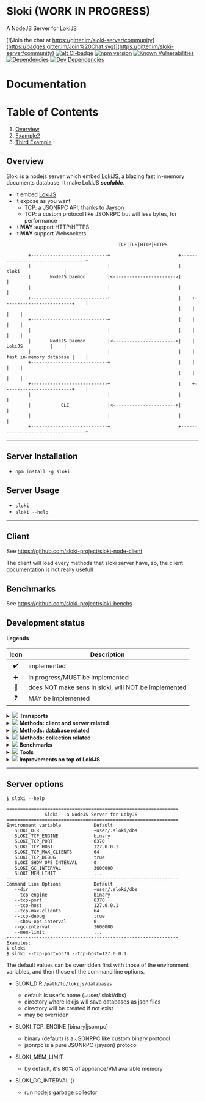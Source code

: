 # Sloki (WORK IN PROGRESS)
A NodeJS Server for [LokiJS](http://lokijs.org/)

[![Join the chat at https://gitter.im/sloki-server/community](https://badges.gitter.im/Join%20Chat.svg)](https://gitter.im/sloki-server/community)
[![alt CI-badge](https://travis-ci.org/sloki-project/sloki.svg?branch=master)](https://travis-ci.org/sloki-project/sloki)
[![npm version](https://badge.fury.io/js/sloki.svg?v=0)](http://badge.fury.io/js/sloki)
[![Known Vulnerabilities](https://snyk.io/test/github/sloki-project/sloki/badge.svg?targetFile=package.json)](https://snyk.io/test/github/sloki-project/sloki?targetFile=package.json)
[![Dependencies](https://david-dm.org/sloki-project/sloki.svg)](https://david-dm.org/sloki-project/sloki)
[![Dev Dependencies](https://david-dm.org/sloki-project/sloki/dev-status.svg)](https://david-dm.org/sloki-project/sloki?type=dev)


# Documentation

# Table of Contents
1. [Overview](#overview)
2. [Example2](#example2)
3. [Third Example](#third-example)

## Overview

Sloki is a nodejs server which embed [LokiJS](http://lokijs.org/), a blazing fast in-memory documents database. It make LokiJS ***scalable***.

* It embed [LokiJS](http://lokijs.org/)
* It expose as you want
  * TCP: a [JSONRPC](https://www.jsonrpc.org/) API, thanks to [Jayson](https://github.com/tedeh/jayson)
  * TCP: a custom protocol like JSONRPC but will less bytes, for performance
* It **MAY** support HTTP/HTTPS
* It **MAY** support Websockets

```
                                         TCP|TLS|HTTP|HTTPS

        +----------------------------+                         +-----------------------------------+
        |                            |                         |              sloki                |
        |       NodeJS Daemon        |<----------------------->|                                   |
        |                            |                         |                                   |
        +----------------------------+                         |    +-------------------------+    |
                                                               |    |                         |    |
        +----------------------------+                         |    |                         |    |
        |                            |                         |    |                         |    |
        |       NodeJS Daemon        |<----------------------->|    |         LokiJS          |    |
        |                            |                         |    | fast in-memory database |    |
        +----------------------------+                         |    |                         |    |
                                                               |    |                         |    |
        +----------------------------+                         |    +-------------------------+    |
        |                            |                         |                                   |
        |           CLI              |<----------------------->|                                   |
        |                            |                         |                                   |
        +----------------------------+                         +-----------------------------------+
```

-----

## Server Installation

* ```npm install -g sloki```

## Server Usage

* `sloki`
* `sloki --help`

-----

## Client

See https://github.com/sloki-project/sloki-node-client

The client will load every methods that sloki server have, so, the client documentation is not really usefull



## Benchmarks

See https://github.com/sloki-project/sloki-benchs


## Development status

#### Legends

| Icon              | Description                
|:-----------------:|----------------------------------------------------------------------
| :heavy_check_mark:| implemented
| :heavy_plus_sign: | in progress/MUST be implemented
| :red_circle:      | does NOT make sens in sloki, will NOT be implemented
| :question:        | MAY be implemented


<details>
<summary>
<b><img src="http://progressed.io/bar/25"/> Transports</b>
</summary>
<p>

| Status            | Transport            | Notes               
|:-----------------:|----------------------|--------------------------------
| :heavy_check_mark:| TCP                  | Persistant connection
| :heavy_plus_sign: | TLS                  | Persistant connection
| :question:        | HTTP                 |
| :question:        | HTTPS                |
</p>
</details>

<details>
<summary>
<b><img src="http://progressed.io/bar/100"/> Methods: client and server related</b>
</summary>
<p>

| Status            | Method            | Parameter     | Description                
|:-----------------:|-------------------|---------------|----------------
| :heavy_check_mark:| clients           |               | return TCP/TLS connected clients
| :heavy_check_mark:| gc                |               | invoke gc(), for testing purpose
| :heavy_check_mark:| maxClients        |               | return TCP/TLS maxClients
| :heavy_check_mark:| maxClients        | maxClients    | set TCP/TLS maxClients
| :heavy_check_mark:| memory            |               | return sloki memory usage
| :heavy_check_mark:| methods           |               | return sloki methods
| :heavy_check_mark:| quit              |               | disconnect (TCP/TLS clients only)
| :heavy_check_mark:| shutdown          |               | shutdown sloki
| :heavy_check_mark:| version           |               | return versions (sloki, lokijs, sloki-node-client)
| :heavy_check_mark:| wait              |               | wait for one second, for testing purpose

</p>
</details>

<details>
<summary>
<b><img src="http://progressed.io/bar/77"/> Methods: database related</b>
</summary>
<p>

[Loki Class (Database) documentation](https://rawgit.com/techfort/LokiJS/master/jsdoc/Loki.html)

| Status            | Command                       | Parameter(s)                  | Description  
|:-----------------:|-------------------------------|-------------------------------|----------------              
| :heavy_check_mark:| loadDatabase                  | databaseName,[options]        | select (and load if needed) a database
| :heavy_check_mark:| db                            |                               | return current database name (sloki specific)
| :heavy_check_mark:| listDatabases                 |                               | return available databases
| :heavy_check_mark:| saveDatabase                  |                               | trigger manual saving of the selected database
| :heavy_check_mark:| listCollections               |                               | return available collections in selected database
| :heavy_check_mark:| addCollection                 | options                       | add a collection in selected database
| :heavy_check_mark:| getCollection                 | collectionName                | return collection properties in selected database
| :heavy_plus_sign: | removeCollection              | collectionName                | removes a collection from the selected database
| :heavy_plus_sign: | renameCollection              | oldName, newName              | renames an existing collection in the selected database
| :question:        | clearChanges                  |                               | clears all the changes in all collections of selected database
| :question:        | close                         |                               | close selected database
| :question:        | configureOptions              | options                       | reconfigure selected database options
| :question:        | copy                          | options                       | copy selected database into a new Loky instance
| :question:        | deleteDatabase                |                               | delete selected database
| :question:        | getCollection                 | collectionName                | Retrieves reference to a collection by name
| :red_circle:      | deserializeCollection         |                               | see LokiJS Class documentation
| :red_circle:      | deserializeDestructured       |                               | see LokiJS Class documentation
| :red_circle:      | generateChangesNotification   |                               | see LokiJS Class documentation
| :red_circle:      | loadDatabase                  |                               | see "use" command
| :red_circle:      | loadJSON                      |                               | see LokiJS Class documentation
| :red_circle:      | loadJSONObject                |                               | see LokiJS Class documentation
| :red_circle:      | serialize                     |                               | see LokiJS Class documentation
| :red_circle:      | serializeChanges              |                               | see LokiJS Class documentation
| :red_circle:      | serializeCollection           | options                       | see LokiJS Class documentation
| :red_circle:      | serializeDestructured         | options                       | see LokiJS Class documentation
| :red_circle:      | throttledSaveDrain            |                               | see LokiJS Class documentation

</p>
</details>


<details>
<summary>
<b><img src="http://progressed.io/bar/10"/> Methods: collection related</b>
</summary>
<p>

[Loki Collection documentation](https://rawgit.com/techfort/LokiJS/master/jsdoc/Collection.html)

| Status            | Command                       | Parameter(s)                      | Description  
|:-----------------:|-------------------------------|-----------------------------------|----------------
| :heavy_check_mark:| find                          | collectionName, filter            | find document(s)
| :heavy_check_mark:| get                           | collectionName, lokiId            | return a document by his id         
| :heavy_check_mark:| insert                        | collectionName, document          | insert one or more document(s)
| :heavy_check_mark:| remove                        | collectionName, document or id    | remove one or more document(s)
| :heavy_check_mark:| update                        | collectionName, document          | update a document

</p>
</details>

<details>
<summary>
<b><img src="http://progressed.io/bar/2"/> Benchmarks</b>
</summary>
<p>

| Status            | Transport            | Notes               
|:-----------------:|----------------------|--------------------------------
| :heavy_plus_sign: | TCP                  | Persistant connection
| :heavy_plus_sign: | TLS                  | Persistant connection
| :question:        | HTTP                 |
| :question:        | HTTPS                |

</p>
</details>

<details>
<summary>
<b><img src="http://progressed.io/bar/10"/> Tools</b>
</summary>
<p>

| Status             | Tool                 | Notes               
|:------------------:|----------------------|--------------------------------
| :heavy_plus_sign:  | CLI                  | CLI using TCP transport

</p>
</details>

<details>
<summary>
<b><img src="http://progressed.io/bar/0"/> Improvements on top of LokiJS</b>
</summary>
<p>

| Status             | Improvement          | Notes               
|:------------------:|----------------------|--------------------------------
| :heavy_plus_sign:  | Authentication       | Optional authentication layer (all transports)

</p>
</details>

-----

## Server options

`$ sloki --help`

```
===============================================================
              Sloki - a NodeJS Server for LokyJS
===============================================================
Environment variable            Default
   SLOKI_DIR                    ~user/.sloki/dbs
   SLOKI_TCP_ENGINE             binary
   SLOKI_TCP_PORT               6370
   SLOKI_TCP_HOST               127.0.0.1
   SLOKI_TCP_MAX_CLIENTS        64
   SLOKI_TCP_DEBUG              true
   SLOKI_SHOW_OPS_INTERVAL      0
   SLOKI_GC_INTERVAL            3600000
   SLOKI_MEM_LIMIT              ...
---------------------------------------------------------------
Command Line Options            Default
   --dir                        ~user/.sloki/dbs
   --tcp-engine                 binary
   --tcp-port                   6370
   --tcp-host                   127.0.0.1
   --tcp-max-clients            64
   --tcp-debug                  true
   --show-ops-interval          0
   --gc-interval                3600000
   --mem-limit                  ...
---------------------------------------------------------------
Examples:
$ sloki
$ sloki --tcp-port=6370 --tcp-host=127.0.0.1
```

The default values ​​can be overridden first with those of the environment variables,
and then those of the command line options.

* SLOKI_DIR `/path/to/lokijs/databases`
  * default is user's home (~user/.sloki/dbs)
  * directory where lokijs will save databases as json files
  * directory will be created if not exist
  * may be overriden

* SLOKI_TCP_ENGINE [binary|jsonrpc]
  * binary (default) is a JSONRPC like custom binary protocol
  * jsonrpc is a pure JSONRPC (jayson) protocol

* SLOKI_MEM_LIMIT
  * by default, it's 80% of appliance/VM available memory

* SLOKI_GC_INTERVAL ()
  * run nodejs garbage collector

